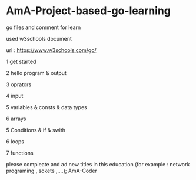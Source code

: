 # AmA-Project-based-go-learning
go files and comment for learn

used w3schools document

url : https://www.w3schools.com/go/

1 get started

2 hello program & output

3 oprators

4 input

5 variables & consts & data types

6 arrays

5 Conditions & if & swith

6 loops

7 functions


please compleate and ad new titles in this education (for example : network programing , sokets ,....);
AmA-Coder
